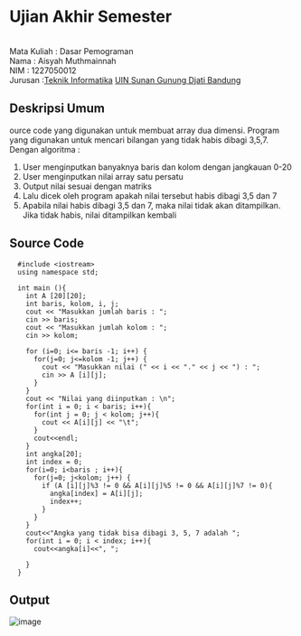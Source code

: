 # Ujian Akhir Semester 
<br>Mata Kuliah 	: Dasar Pemograman
<br>Nama		      : Aisyah Muthmainnah
<br>NIM		        :	1227050012
<br>Jurusan		    :[Teknik Informatika](http://if.uinsgd.ac.id/) [UIN Sunan Gunung Djati Bandung](https://uinsgd.ac.id/) 

## Deskripsi Umum
ource code yang digunakan untuk membuat array dua dimensi. Program yang digunakan untuk mencari bilangan yang tidak habis dibagi 3,5,7.
Dengan algoritma :
1. User menginputkan banyaknya baris dan kolom dengan jangkauan 0-20
2. User menginputkan nilai array satu persatu
3. Output nilai sesuai dengan matriks
4. Lalu dicek oleh program apakah nilai tersebut habis dibagi 3,5 dan 7
5. Apabila nilai habis dibagi 3,5 dan 7, maka nilai tidak akan ditampilkan. Jika tidak habis, nilai ditampilkan kembali

## Source Code
      #include <iostream>
      using namespace std;

      int main (){
        int A [20][20];
        int baris, kolom, i, j;
        cout << "Masukkan jumlah baris : ";
        cin >> baris;
        cout << "Masukkan jumlah kolom : ";
        cin >> kolom;

        for (i=0; i<= baris -1; i++) {
          for(j=0; j<=kolom -1; j++) {
            cout << "Masukkan nilai (" << i << "." << j << ") : ";
            cin >> A [i][j];
          }
        }
        cout << "Nilai yang diinputkan : \n";
        for(int i = 0; i < baris; i++){
          for(int j = 0; j < kolom; j++){
            cout << A[i][j] << "\t";
          }
          cout<<endl;
        }
        int angka[20];
        int index = 0;
        for(i=0; i<baris ; i++){
          for(j=0; j<kolom; j++) {
            if (A [i][j]%3 != 0 && A[i][j]%5 != 0 && A[i][j]%7 != 0){
              angka[index] = A[i][j];
              index++;
            }
          }
        }
        cout<<"Angka yang tidak bisa dibagi 3, 5, 7 adalah ";
        for(int i = 0; i < index; i++){
          cout<<angka[i]<<", ";

        }
      }

## Output
![image](https://user-images.githubusercontent.com/121163710/208887566-70b134a1-45cf-42bd-848f-ce9af56d3727.png)
